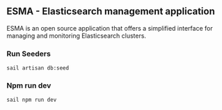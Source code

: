 ## ESMA - Elasticsearch management application

ESMA is an open source application that offers a simplified interface for managing and monitoring Elasticsearch clusters.

### Run Seeders
```
sail artisan db:seed
```

### Npm run dev
```
sail npm run dev
```
